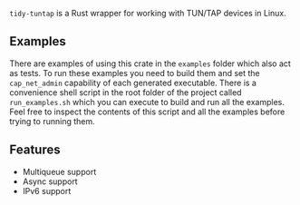 `tidy-tuntap` is a Rust wrapper for working with TUN/TAP devices in Linux.

## Examples
There are examples of using this crate in the `examples` folder which also act as tests. To run these examples you need to build them and set the `cap_net_admin` capability of each generated executable. There is a convenience shell script in the root folder of the project called `run_examples.sh` which you can execute to build and run all the examples. Feel free to inspect the contents of this script and all the examples before trying to running them.

## Features
* Multiqueue support
* Async support
* IPv6 support